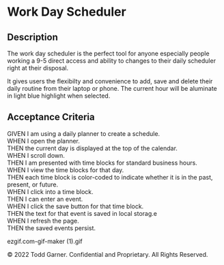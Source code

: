 # Work Day Scheduler

## Description

The work day scheduler is the perfect tool for anyone especially people working a 9-5 direct access and ability to changes to their daily scheduler right at their disposal. 

It gives users the flexibilty and convenience to add, save and delete their daily routine from their laptop or phone. The current hour will be aluminate in light blue highlight when selected.

## Acceptance Criteria

GIVEN I am using a daily planner to create a schedule. <br>
WHEN I open the planner. <br>
THEN the current day is displayed at the top of the calendar. <br>
WHEN I scroll down. <br>
THEN I am presented with time blocks for standard business hours. <br>
WHEN I view the time blocks for that day. <br>
THEN each time block is color-coded to indicate whether it is in the past, present, or future. <br>
WHEN I click into a time block. <br>
THEN I can enter an event. <br>
WHEN I click the save button for that time block. <br>
THEN the text for that event is saved in local storag.e <br>
WHEN I refresh the page. <br>
THEN the saved events persist. <br>

ezgif.com-gif-maker (1).gif

© 2022 Todd Garner. Confidential and Proprietary. All Rights Reserved.